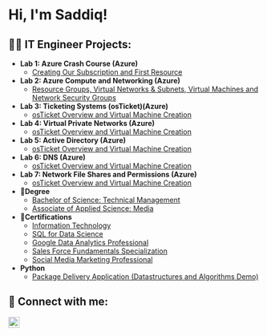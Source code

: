 <h1>Hi, I'm Saddiq! </h1>

<h2>👨‍💻 IT Engineer Projects:</h2>

- <b>Lab 1: Azure Crash Course (Azure)</b>
  - [Creating Our Subscription and First Resource](https://github.com/SaddiqElshakshir/OsTicket) 
- <b>Lab 2: Azure Compute and Networking (Azure)</b>
  - [Resource Groups, Virtual Networks & Subnets, Virtual Machines and Network Security Groups](https://github.com/joshmadakor1/Algorithms-Practice)
- <b>Lab 3: Ticketing Systems (osTicket)(Azure)</b>
  - [osTicket Overview and Virtual Machine Creation](https://github.com/joshmadakor1/Algorithms-Practice)
- <b>Lab 4: Virtual Private Networks (Azure)</b>
  - [osTicket Overview and Virtual Machine Creation](https://github.com/joshmadakor1/Algorithms-Practice)
- <b>Lab 5: Active Directory (Azure)</b>
  - [osTicket Overview and Virtual Machine Creation](https://github.com/joshmadakor1/Algorithms-Practice)
- <b>Lab 6: DNS (Azure)</b>
  - [osTicket Overview and Virtual Machine Creation](https://github.com/joshmadakor1/Algorithms-Practice)
- <b>Lab 7: Network File Shares and Permissions (Azure)</b>
  - [osTicket Overview and Virtual Machine Creation](https://github.com/joshmadakor1/Algorithms-Practice)
- <b>🧧Degree</b>
  - [Bachelor of Science: Technical Management](https://github.com/joshmadakor1/Sentinel-Lab)
  - [Associate of Applied Science: Media](https://github.com/joshmadakor1/Sentinel-Lab)
- <b>🧾Certifications</b>
  - [Information Technology](https://github.com/joshmadakor1/EncrypterPOC)
  - [SQL for Data Science](https://github.com/joshmadakor1/DecrypterPOC)
  - [Google Data Analytics Professional](https://github.com/joshmadakor1/Key-Logger-With-Email)
  - [Sales Force Fundamentals Specialization](https://github.com/joshmadakor1/Key-Logger-With-Email)
  - [Social Media Marketing Professional](https://github.com/joshmadakor1/Key-Logger-With-Email)
- <b>Python</b>
  - [Package Delivery Application (Datastructures and Algorithms Demo)](https://github.com/joshmadakor1/Package-Delivery-Pathfinding-Algorithm)

<h2> 🤳 Connect with me:</h2>

[<img align="left" alt="SaddiqElshakshir | LinkedIn" width="22px" src="https://cdn.jsdelivr.net/npm/simple-icons@v3/icons/linkedin.svg" />][linkedin]

[linkedin]: https://linkedin.com/in/saddiq-el-shakshir

<!--
**joshmadakor1/joshmadakor1** is a ✨ _special_ ✨ repository because its `README.md` (this file) appears on your GitHub profile.

Here are some ideas to get you started:

- 🔭 I’m currently working on ...
- 🌱 I’m currently learning ...
- 👯 I’m looking to collaborate on ...
- 🤔 I’m looking for help with ...
- 💬 Ask me about ...
- 📫 How to reach me: ...
- 😄 Pronouns: ...
- ⚡ Fun fact: ...
-->
